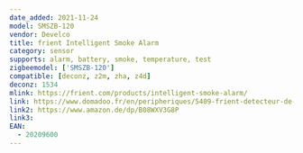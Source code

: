```yaml
---
date_added: 2021-11-24
model: SMSZB-120
vendor: Develco
title: frient Intelligent Smoke Alarm
category: sensor
supports: alarm, battery, smoke, temperature, test
zigbeemodel: ['SMSZB-120']
compatible: [deconz, z2m, zha, z4d]
deconz: 1534
mlink: https://frient.com/products/intelligent-smoke-alarm/
link: https://www.domadoo.fr/en/peripheriques/5409-frient-detecteur-de-fumee-intelligent-zigbee-30-5713594002330.html
link2: https://www.amazon.de/dp/B08WXV3G8P
link3: 
EAN: 
  - 20209600 
---
```


